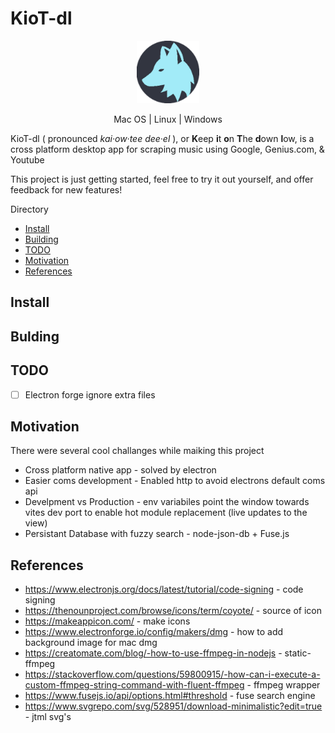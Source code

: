 # KioT-dl
<p align="center">
<img src="electron/icons/mac/icon.png" style="width:100px;"/>
</p>
<p align="center">
    <!-- <span align="center"> Download</span><br> -->
    <span href="">Mac OS</span> | <span href="">Linux</span> | <span href="">Windows</span>
</p>

<p>
 KioT-dl ( pronounced <i>kai·ow·tee dee·el</i> ), or <b>K</b>eep <b>i</b>t <b>o</b>n <b>T</b>he <b>d</b>own <b>l</b>ow, is a cross platform desktop app for scraping music using Google, Genius.com, & Youtube<br>
</p>

This project is just getting started, feel free to try it out yourself, and offer feedback for new features! 

Directory
- [Install](#install)
- [Building](#bulding)
- [TODO](#todo)
- [Motivation](#motivation)
- [References](#references)

## Install 

## Bulding

## TODO
- [ ] Electron forge ignore extra files

## Motivation
There were several cool challanges while maiking this project
- Cross platform native app - solved by electron
- Easier coms development - Enabled http to avoid electrons default coms api
- Develpment vs Production - env variabiles point the window towards vites dev port to enable hot module replacement (live updates to the view)
- Persistant Database with fuzzy search - node-json-db + Fuse.js


## References
- https://www.electronjs.org/docs/latest/tutorial/code-signing - code signing
- https://thenounproject.com/browse/icons/term/coyote/ - source of icon
- https://makeappicon.com/ - make icons
- https://www.electronforge.io/config/makers/dmg - how to add background image for mac dmg
- https://creatomate.com/blog/-how-to-use-ffmpeg-in-nodejs - static-ffmpeg
- https://stackoverflow.com/questions/59800915/-how-can-i-execute-a-custom-ffmpeg-string-command-with-fluent-ffmpeg - ffmpeg wrapper
- https://www.fusejs.io/api/options.html#threshold - fuse search engine 
- https://www.svgrepo.com/svg/528951/download-minimalistic?edit=true - jtml svg's
